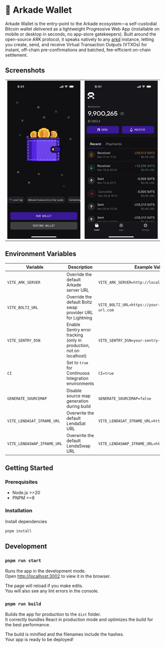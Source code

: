 # 👾 Arkade Wallet

Arkade Wallet is the entry-point to the Arkade ecosystem—a self-custodial Bitcoin wallet delivered as a lightweight Progressive Web App (installable on mobile or desktop in seconds, no app-store gatekeepers). Built around the open-source ARK protocol, it speaks natively to any [arkd](https://github.com/arkade-os/arkd) instance, letting you create, send, and receive Virtual Transaction Outputs (VTXOs) for instant, off-chain pre-confirmations and batched, fee-efficient on-chain settlement.


## Screenshots

<!-- Using a table for more consistent layout -->
<table>
  <tr>
    <td width="50%" align="center">
      <img src="./mockup/new-wallet.png" alt="New Wallet" width="250">
    </td>
    <td width="50%" align="center">
      <img src="./mockup/home-arkade-wallet.png" alt="Home Screen" width="250">
    </td>
  </tr>
</table>




## Environment Variables

| Variable                    | Description                                                                                      | Example Value                                        |
|-----------------------------|--------------------------------------------------------------------------------------------------|------------------------------------------------------|
| `VITE_ARK_SERVER`           | Override the default Arkade server URL                                                           | `VITE_ARK_SERVER=http://localhost:7070`              |
| `VITE_BOLTZ_URL`            | Override the default Boltz swap provider URL for Lightning                                       | `VITE_BOLTZ_URL=https://your-boltz-provider-url.com` |
| `VITE_SENTRY_DSN`           | Enable Sentry error tracking                              (only in production, not on localhost) | `VITE_SENTRY_DSN=your-sentry-dsn`                    |
| `CI`                        | Set to `true` for Continuous Integration environments                                            | `CI=true`                                            |
| `GENERATE_SOURCEMAP`        | Disable source map generation during build                                                       | `GENERATE_SOURCEMAP=false`                           |
| `VITE_LENDASAT_IFRAME_URL`  | Overwrite the default LendaSat URL                                                               | `VITE_LENDASAT_IFRAME_URL=http://localhost:5173`     |
| `VITE_LENDASWAP_IFRAME_URL` | Overwrite the default LendaSwap URL                                                              | `VITE_LENDASWAP_IFRAME_URL=http://localhost:5174`    |

## Getting Started

### Prerequisites

- Node.js >=20
- PNPM >=8

### Installation

Install dependencies

   ```bash
   pnpm install
   ```

## Development

### `pnpm run start`

Runs the app in the development mode.\
Open [http://localhost:3002](http://localhost:3002) to view it in the browser.

The page will reload if you make edits.\
You will also see any lint errors in the console.

### `pnpm run build`

Builds the app for production to the `dist` folder.\
It correctly bundles React in production mode and optimizes the build for the best performance.

The build is minified and the filenames include the hashes.\
Your app is ready to be deployed!
